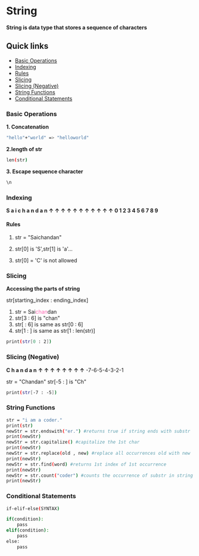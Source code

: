 # String

**String is data type that stores a sequence of characters**

## Quick links
- [Basic Operations](#basic-operations)
- [Indexing](#indexing)
- [Rules](#rules)
- [Slicing](#slicing)
- [Slicing (Negative)](#slicing-negative)
- [String Functions](#string-functions)
- [Conditional Statements](#conditional-statements)

### Basic Operations

**1. Concatenation**

```bash
"hello"+"world" => "helloworld"
```

**2.length of str**

```bash
len(str)
```

**3. Escape sequence character**

```bash
\n
```

### Indexing

**S a i c h a n d a n**
**&uarr; &uarr; &uarr; &uarr; &uarr; &uarr; &uarr; &uarr; &uarr; &uarr; &uarr;**
**0 1 2 3 4 5 6 7 8 9**

#### Rules

1. str = "Saichandan"

2. str[0] is 'S',str[1] is 'a'...

3. str[0] = 'C' is not allowed


### Slicing 
**Accessing the parts of string**

str[starting_index : ending_index]

1. str = Sai<span style="color: hotpink;">chan</span>dan
2. str[3 : 6] is "chan"
3. str[ : 6] is same as str[0 : 6]
4. str[1 : ] is same as str[1 : len(str)]

```bash 
print(str[0 : 2])
```


### Slicing (Negative)

**C h a n d a n**
**&uarr; &uarr; &uarr; &uarr; &uarr; &uarr; &uarr; &uarr;**
-7-6-5-4-3-2-1

str = "Chandan"
str[-5 : ] is "Ch" 

```bash
print(str[-7 : -5])
```

### String Functions

```bash
str = "i am a coder."
print(str)
newStr = str.endswith("er.") #returns true if string ends with substr
print(newStr)
newStr = str.capitalize() #capitalize the 1st char
print(newStr)
newStr = str.replace(old , new) #replace all occurrences old with new
print(newStr)
newStr = str.find(word) #returns 1st index of 1st occurrence 
print(newStr)
newStr = str.count("coder") #counts the occurrence of substr in string  
print(newStr)
```


### Conditional Statements

```bash
if-elif-else(SYNTAX)

if(condition):
    pass
elif(condition):
    pass
else:
    pass

```
